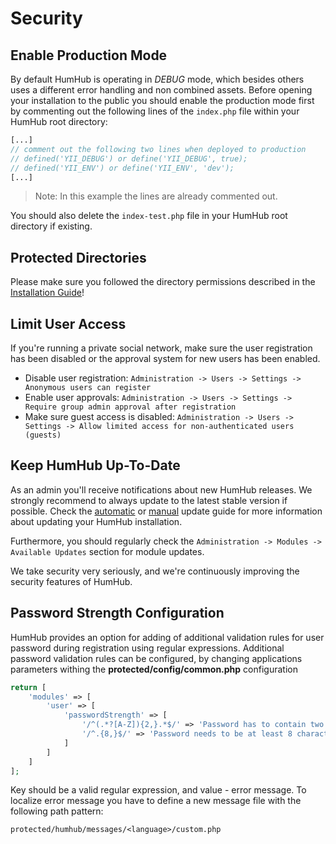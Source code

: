Security
========

Enable Production Mode
--------------------------

By default HumHub is operating in _DEBUG_ mode, which besides others uses a different error handling and non combined
assets. Before opening your installation to the public you should enable the production mode first by commenting out the
following lines of the `index.php` file within your HumHub root directory:

```php
[...]
// comment out the following two lines when deployed to production
// defined('YII_DEBUG') or define('YII_DEBUG', true);
// defined('YII_ENV') or define('YII_ENV', 'dev');
[...]
```

> Note: In this example the lines are already commented out.

You should also delete the `index-test.php` file in your HumHub root directory if existing.

Protected Directories
---------------------

Please make sure you followed the directory permissions described in the [Installation Guide](installation.md#file-permissions)!

Limit User Access
-----------------

If you're running a private social network, make sure the user registration has been disabled or the approval system for new users has been enabled.

- Disable user registration: `Administration -> Users -> Settings -> Anonymous users can register`
- Enable user approvals: `Administration -> Users -> Settings -> Require group admin approval after registration`
- Make sure guest access is disabled: `Administration -> Users -> Settings -> Allow limited access for non-authenticated users (guests)`

Keep HumHub Up-To-Date 
---------------------------------------

As an admin you'll receive notifications about new HumHub releases. We strongly recommend to always update to the latest stable version if possible.
Check the [automatic](updating-automatic.md) or [manual](updating.md) update guide for more information about updating your HumHub installation.

Furthermore, you should regularly check the `Administration -> Modules -> Available Updates` section for module updates. 

We take security very seriously, and we're continuously improving the security features of HumHub. 

Password Strength Configuration
-------------------------------

HumHub provides an option for adding of additional validation rules for user password during registration using regular expressions. 
Additional password validation rules can be configured, by changing applications parameters withing the **protected/config/common.php** configuration 

```php
return [
    'modules' => [
        'user' => [
            'passwordStrength' => [
                '/^(.*?[A-Z]){2,}.*$/' => 'Password has to contain two uppercase letters.',
                '/^.{8,}$/' => 'Password needs to be at least 8 characters long.',
            ]
        ]
    ]
];
```

Key should be a valid regular expression, and value - error message.
To localize error message you have to define a new message file with the following path pattern:

`protected/humhub/messages/<language>/custom.php`